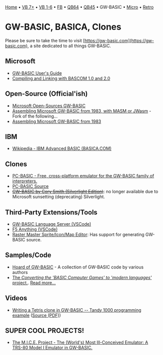 [Home](https://gotbasic.com) • [VB 7+](vb.md) • [VB 1-6](vb6.md) • [FB](freebasic.md) • [QB64](qb64.md) • [QB45](qb.md) • GW-BASIC • [Micro](micro.md) • [Retro](retro.md)

# GW-BASIC, BASICA, Clones

Please be sure to take the time to visit [https://gw-basic.com](https://gw-basic.com), a site dedicated to all things GW-BASIC.

## Microsoft

- [GW-BASIC User's Guide](http://www.ojodepez-fanzine.net/network/qbdl/GW-MAN/index.html)
- [Compiling and Linking with BASCOM 1.0 and 2.0](http://www.ojodepez-fanzine.net/network/qbdl/bascom-compiling-and-linking.html)

## Open-Source (Official'ish)

- [Microsoft Open-Sources GW-BASIC](https://devblogs.microsoft.com/commandline/microsoft-open-sources-gw-basic/)
- [Assembling Microsoft GW-BASIC from 1983, with MASM or JWasm](https://github.com/tkchia/GW-BASIC) - Fork of the following...
- [Assembling Microsoft GW-BASIC from 1983](https://github.com/dspinellis/GW-BASIC)

## IBM

- [Wikipedia - IBM Advanced BASIC (BASICA.COM)](https://en.wikipedia.org/wiki/IBM_BASIC#IBM_Advanced_BASIC)

## Clones

- [PC-BASIC - Free, cross-platform emulator for the GW-BASIC family of interpreters.](http://www.pc-basic.org)
- [PC-BASIC Source](https://github.com/robhagemans/pcbasic/)
- ~~[GW-BASIC by Cory Smith (Silverlight Edition)](http://addressof.com/basic/)~~: no longer available due to Microsoft sunsetting (deprecating) Silverlight.

## Third-Party Extensions/Tools

- [GW-BASIC Language Server (VSCode)](https://marketplace.visualstudio.com/items?itemName=sthfaceless.gw-basic-ls)
- [F5 Anything (VSCode)](https://marketplace.visualstudio.com/items?itemName=discretegames.f5anything)
- [Raster Master Sprite/Icon/Map Editor](https://github.com/RetroNick2020/raster-master): Has support for generating GW-BASIC source.

## Samples/Code

- [Hoard of GW-BASIC](https://github.com/robhagemans/hoard-of-gwbasic) - A collection of GW-BASIC code by various authors
- [The *Converting the 'BASIC Computer Games' to 'modern languages'* project.](https://github.com/coding-horror/basic-computer-games/). [Read more...](https://hackaday.com/2021/02/26/the-famous-basic-computer-games-book-gets-a-2021-update/)

## Videos

- [Writing a Tetris clone in GW-BASIC -- Tandy 1000 programming example](https://www.youtube.com/watch?v=JDnypVoQcPw) ([Source (PDF)](https://bisqwit.iki.fi/jutut/kuvat/programming_examples/gwbasictetris.pdf))

## SUPER COOL PROJECTS!

- [The M.I.C.E. Project - The (World's) Most Ill-Conceived Emulator: A TRS-80 Model I Emulator in GW-BASIC.](http://www.vavasour.ca/jeff/mice.html)
